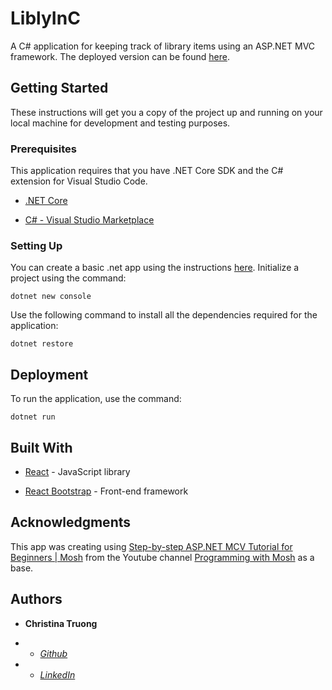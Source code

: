
  

# LiblyInC

  

A C# application for keeping track of library items using an ASP.NET MVC framework. The deployed version can be found [here]([https://christinaqtruong.github.io/LiblyInC](https://christinaqtruong.github.io/LiblyInC)).

  

  

  

## Getting Started

  

  

  

These instructions will get you a copy of the project up and running on your local machine for development and testing purposes.

  

  

  

### Prerequisites

  

  

This application requires that you have .NET Core SDK and the C# extension for Visual Studio Code.

  

  

-  [.NET Core]([https://dotnet.microsoft.com/download](https://dotnet.microsoft.com/download))

-  [C# - Visual Studio Marketplace]([https://marketplace.visualstudio.com/items?itemName=ms-dotnettools.csharp](https://marketplace.visualstudio.com/items?itemName=ms-dotnettools.csharp))

  

  

  

### Setting Up

  

  

You can create a basic .net app using the instructions [here]([https://code.visualstudio.com/docs/languages/dotnet](https://code.visualstudio.com/docs/languages/dotnet)). Initialize a project using the command:

  

```
dotnet new console
```

  

Use the following command to install all the dependencies required for the application:

  

```
dotnet restore
```

  
  

## Deployment

  

To run the application, use the command:

  

````
dotnet run
````

  
  

## Built With

  

  

  

*  [React]([https://reactjs.org/docs/create-a-new-react-app.html](https://reactjs.org/docs/create-a-new-react-app.html)) - JavaScript library

  

  

*  [React Bootstrap]([https://react-bootstrap.github.io/](https://react-bootstrap.github.io/)) - Front-end framework

  

  

  

## Acknowledgments

  

  

This app was creating using [Step-by-step ASP.NET MCV Tutorial for Beginners | Mosh](https://www.youtube.com/watch?v=E7Voso411Vs&t=29s) from the Youtube channel [Programming with Mosh]([https://www.youtube.com/channel/UClb90NQQcskPUGDIXsQEz5Q](https://www.youtube.com/channel/UCWv7vMbMWH4-V0ZXdmDpPBA)) as a base.

  

  

  

## Authors

  

  

  

*  **Christina Truong**

  

  

*  -  [*Github* ](github.com/christinaqtruong)

  

  

*  -  [*LinkedIn* ](linkedin.com/in/christinaqtruong)